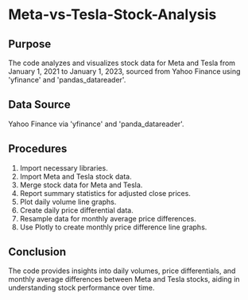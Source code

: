 # Meta-vs-Tesla-Stock-Analysis
## Purpose
The code analyzes and visualizes stock data for Meta and Tesla from January 1, 2021 to January 1, 2023, sourced from Yahoo Finance using 'yfinance' and 'pandas_datareader'.
## Data Source
Yahoo Finance via 'yfinance' and 'panda_datareader'.
## Procedures
1. Import necessary libraries.
2. Import Meta and Tesla stock data.
3. Merge stock data for Meta and Tesla.
4. Report summary statistics for adjusted close prices.
5. Plot daily volume line graphs.
6. Create daily price differential data.
7. Resample data for monthly average price differences.
8. Use Plotly to create monthly price difference line graphs.
## Conclusion
The code provides insights into daily volumes, price differentials, and monthly average differences between Meta and Tesla stocks, aiding in understanding stock performance over time.

